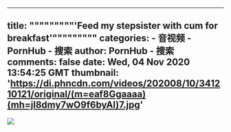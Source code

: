 
---
title: """""""""'Feed my stepsister with cum for breakfast'"""""""""
categories: 
    - 音视频
    - PornHub - 搜索
author: PornHub - 搜索
comments: false
date: Wed, 04 Nov 2020 13:54:25 GMT
thumbnail: 'https://di.phncdn.com/videos/202008/10/341210121/original/(m=eaf8Ggaaaa)(mh=jl8dmy7wO9f6byAl)7.jpg'
---

<div>   
<img src="https://di.phncdn.com/videos/202008/10/341210121/original/(m=eaf8Ggaaaa)(mh=jl8dmy7wO9f6byAl)7.jpg" referrerpolicy="no-referrer">  
</div>
            
